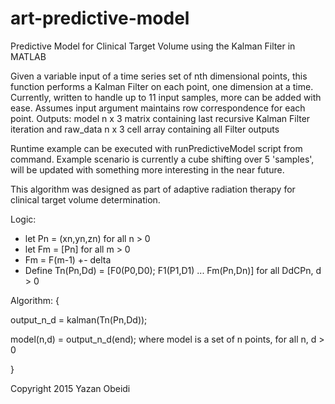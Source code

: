 # art-predictive-model
Predictive Model for Clinical Target Volume using the Kalman Filter in MATLAB

Given a variable input of a time series set of nth dimensional points, this
function performs a Kalman Filter on each point, one dimension at a time.
Currently, written to handle up to 11 input samples, more can be added with ease.
Assumes input argument maintains row correspondence for each point.
Outputs: model n x 3 matrix containing last recursive Kalman Filter
iteration and raw_data n x 3 cell array containing all Filter outputs

Runtime example can be executed with runPredictiveModel script from command.
Example scenario is currently a cube shifting over 5 'samples', will be updated
with something more interesting in the near future.

This algorithm was designed as part of adaptive radiation therapy for clinical
target volume determination. 

Logic:
* let Pn = (xn,yn,zn) for all n > 0
* let Fm = [Pn] for all m > 0
* Fm = F(m-1) +- delta
* Define Tn(Pn,Dd) = [F0(P0,D0); F1(P1,D1) ... Fm(Pn,Dn)] for all DdCPn, d > 0
  
Algorithm: {

  output_n_d = kalman(Tn(Pn,Dd));

  model(n,d) = output_n_d(end); where model is a set of n points, for all n, d > 0

}

Copyright 2015 Yazan Obeidi
